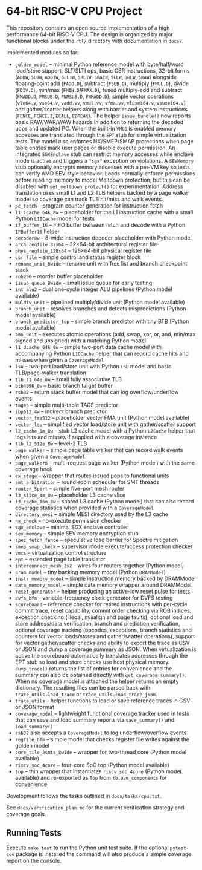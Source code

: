 # 64-bit RISC-V CPU Project

This repository contains an open source implementation of a high performance
64-bit RISC-V CPU. The design is organized by major functional blocks under the
`rtl/` directory with documentation in `docs/`.

Implemented modules so far:
 - `golden_model` – minimal Python reference model with byte/half/word
   load/store support, SLT/SLTI ops, basic CSR instructions,
  32-bit forms (`ADDW`, `SUBW`, `ADDIW`, `SLLIW`, `SRLIW`, `SRAIW`,
  `SLLW`, `SRLW`, `SRAW`) alongside floating-point add (`FADD.D`),
  subtract (`FSUB.D`), multiply (`FMUL.D`), divide (`FDIV.D`),
  min/max (`FMIN.D`/`FMAX.D`), fused multiply-add and
  subtract (`FMADD.D`, `FMSUB.D`, `FNMSUB.D`, `FNMADD.D`), simple vector operations
  (`vle64.v`, `vse64.v`, `vadd.vv`, `vmul.vv`, `vfma.vv`, `vluxei64.v`, `vsuxei64.v`) and
  gather/scatter helpers along with barrier and system instructions
  (`FENCE`, `FENCE.I`, `ECALL`, `EBREAK`).
  The helper
   `issue_bundle()` now reports basic RAW/WAR/WAW hazards in addition
   to returning the decoded µops and updated PC.
  When the built-in `VMCS` is enabled memory accesses are translated
  through the `EPT` stub for simple virtualization tests. The model also
  enforces NX/SMEP/SMAP protections when page table entries mark user pages
  or disable execute permission. An integrated `SGXEnclave` stub can
  restrict memory accesses while enclave mode is active and triggers a
  `"sgx"` exception on violations. A `SEVMemory` stub optionally encrypts
  memory accesses with a per-VM key so tests can verify AMD SEV style
  behavior. Loads normally enforce permissions before reading memory to
  model Meltdown protection, but this can be disabled with
  `set_meltdown_protect()` for experimentation.
  Address translation uses small L1 and L2 TLB helpers backed by a page
  walker model so coverage can track TLB hit/miss and walk events.
- `pc_fetch` – program counter generation for instruction fetch
- `l1_icache_64k_8w` – placeholder for the L1 instruction cache with a small Python `L1ICache` model for tests
- `if_buffer_16` – FIFO buffer between fetch and decode with a Python `IFBuffer16` helper
- `decoder8w` – 8-wide instruction decoder placeholder with Python model
- `arch_regfile_32x64` – 32×64-bit architectural register file
- `phys_regfile_128x64` – 128×64-bit physical register file
- `csr_file` – simple control and status register block
- `rename_unit_8wide` – rename unit with free list and branch checkpoint stack
- `rob256` – reorder buffer placeholder
- `issue_queue_8wide` – small issue queue for early testing
- `int_alu2` – dual one-cycle integer ALU pipelines (Python model available)
- `muldiv_unit` – pipelined multiply/divide unit (Python model available)
- `branch_unit` – resolves branches and detects mispredictions (Python model available)
- `branch_predictor_top` – simple branch predictor with tiny BTB (Python model available)
- `amo_unit` – executes atomic operations (add, swap, xor, or, and,
  min/max signed and unsigned) with a matching Python model
 - `l1_dcache_64k_8w` – simple two-port data cache model with
    accompanying Python `L1DCache` helper that can record cache hits and
    misses when given a `CoverageModel`
 - `lsu` – two-port load/store unit with Python `LSU` model and
    basic TLB/page-walker translation
- `tlb_l1_64e_8w` – small fully associative TLB
- `btb4096_8w` – basic branch target buffer
- `rsb32` – return stack buffer model that can log overflow/underflow events
- `tage5` – simple multi-table TAGE predictor
- `ibp512_4w` – indirect branch predictor
- `vector_fma512` – placeholder vector FMA unit (Python model available)
 - `vector_lsu` – simplified vector load/store unit with gather/scatter support
 - `l2_cache_1m_8w` – stub L2 cache model with a Python `L2Cache` helper
    that logs hits and misses if supplied with a coverage instance
 - `tlb_l2_512e_8w` – level-2 TLB
 - `page_walker` – simple page table walker that can record walk events when
   given a `CoverageModel`
 - `page_walker8` – multi-request page walker (Python model) with the same
   coverage hook
- `ex_stage` – wrapper that routes issued µops to functional units
- `smt_arbitration` – round-robin scheduler for SMT threads
- `router_5port` – simple five-port mesh router
- `l3_slice_4m_8w` – placeholder L3 cache slice
 - `l3_cache_16m_8w` – shared L3 cache (Python model) that can also
   record coverage statistics when provided with a `CoverageModel`
- `directory_mesi` – simple MESI directory used by the L3 cache
- `nx_check` – no-execute permission checker
- `sgx_enclave` – minimal SGX enclave controller
- `sev_memory` – simple SEV memory encryption stub
- `spec_fetch_fence` – speculative load barrier for Spectre mitigation
- `smep_smap_check` – supervisor mode execute/access protection checker
- `vmcs` – virtualization control structure
- `ept` – extended page table translator
 - `interconnect_mesh_2x2` – wires four routers together (Python model)
 - `dram_model` – tiny backing memory model (Python `DRAMModel`)
- `instr_memory_model` – simple instruction memory backed by DRAMModel
- `data_memory_model` – simple data memory wrapper around DRAMModel
- `reset_generator` – helper producing an active-low reset pulse for tests
- `dvfs_bfm` – variable-frequency clock generator for DVFS testing
 - `scoreboard` – reference checker for retired instructions with
    per-cycle commit trace, reset capability, commit order checking via ROB
    indices, exception checking (illegal, misalign and page faults), optional
    load and store address/data verification, branch and prediction verification,
   optional coverage tracking (opcodes, exceptions, branch statistics and
   counters for vector loads/stores and gather/scatter operations),
   support for vector gather/scatter checks and ability to export the trace as
    CSV or JSON and dump a coverage summary as JSON. When virtualization is
    active the scoreboard automatically translates addresses through the EPT
    stub so load and store checks use host physical memory.
    ``dump_trace()`` returns the list of entries for convenience and the
    summary can also be obtained directly with ``get_coverage_summary()``.
    When no coverage model is attached the helper returns an empty dictionary.
    The resulting files can be parsed back with ``trace_utils.load_trace`` or
    ``trace_utils.load_trace_json``.
- `trace_utils` – helper functions to load or save reference traces in CSV or
  JSON format
- `coverage_model` – lightweight functional coverage tracker used in tests
  that can save and load summary reports via `save_summary()` and
  `load_summary()`
- `rsb32` also accepts a `CoverageModel` to log underflow/overflow events
- `regfile_bfm` – simple model that checks register file writes against
  the golden model
- `core_tile_2smts_8wide` – wrapper for two-thread core (Python model available)
- `riscv_soc_4core` – four-core SoC top (Python model available)
- `top` – thin wrapper that instantiates `riscv_soc_4core` (Python model available)
  and re-exported as `Top` from `tb.uvm_components` for convenience

Development follows the tasks outlined in `docs/tasks/cpu.txt`.

See `docs/verification_plan.md` for the current verification strategy and coverage goals.

## Running Tests

Execute `make test` to run the Python unit test suite. If the optional
`pytest-cov` package is installed the command will also produce a simple
coverage report on the console.
